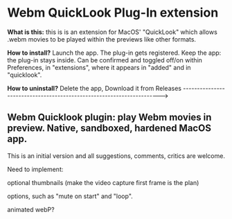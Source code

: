 # Webm QuickLook Plug-In extension

**What is this:** this is is an extension for MacOS' "QuickLook" which allows .webm movies to be played within the previews like other formats. 

**How to install?** Launch the app. The plug-in gets registered. Keep the app: the plug-in stays inside. 
Can be confirmed and toggled off/on within Preferences, in  "extensions", where it appears in "added" and in "quicklook".

**How to uninstall?** Delete the app, 
Download it from Releases  ---------------------------------------------------------------------->


## Webm Quicklook plugin: play Webm movies in preview. Native, sandboxed, hardened MacOS app.


This is an initial version and all suggestions, comments, critics are welcome.

Need to implement:

optional thumbnails (make the video capture first frame is the plan)

options, such as "mute on start" and "loop".

animated webP?
